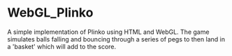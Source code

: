# WebGL_Plinko
A simple implementation of Plinko using HTML and WebGL. The game simulates balls falling and bouncing through a series of pegs to then land in a 'basket' which will add to the score.
